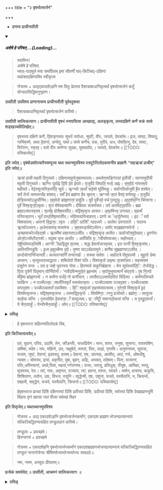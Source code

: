 +++
title = "२ वृषभोत्सर्जनं"

+++

- प्रणम्य प्राचीनावीती 

<div class="js_include" includetitle="false" newlevelforh1="5" unfilled url="/vedAH_yajuH/taittirIyam/sUtram/ApastambaH/gRhyam/paddhatiH/shrIvaiShNavaH/mantrAdi/asheShe_pariShat_svIkRtya.md">
<details open><summary><h5>अशेषे हे परिषत् ...{Loading}...</h5></summary>

> स्वामिनः!  
अशेषे हे परिषत्  
भवत्-पादमूले मया समर्पिताम् इमां सौवर्णीं यत्-किञ्चिद्-दक्षिणां  
यथोक्तदक्षिणामिव स्वीकृत्य  

</details>
</div>  

 > गोत्रस्य + अद्यएकादशेऽहनि मम पितुः प्रेतस्य पैशाचाबाधानिवृत्यर्थं वृषभोत्सर्जनं कर्तुं योग्यतासिद्धिमनुगृहाण। 
 
 उपवीती उपविश्य प्राणानायम्य प्राचीनावीती पूर्ववदुक्त्वा 
 
 > पैशाचाबाधानिवृत्यर्थं वृषभोत्सर्जनं करिष्ये। 
 
 उपवीती सात्विकत्यागः। प्राचीनावीती वृषभं स्नापयित्वा आच्छाद्य, अलङ्कृत्य, तस्यदक्षिणे कर्णे चक्रं सव्ये शङ्खञ्चविलिखेत्॥

> वृषभस्य दक्षिणे कर्णे, पि॒शङ्गरूपः सुभरॅः वयोधाः, श्रुष्टी, वीरः, जायते, देवकॉमः। प्र॒ज, त्वष्ठा, विष्यतु, नाभि॑म॒स्मे, अथा दे॒वाना॑, अप्येतु, पाथॅः॥ सव्ये कर्णेच, तन्नः, तुरीपं, अध, पोषयि॒त्नु, देव, त्वष्टः, विरॅराणः, स्य॒स्व॒। यतो वीरः कर्मण्यः सुदक्षः, युक्तग्रॉवा,। जायते, देवकॉमः॥ 
[[TODO: परिष्कार्यम्]]

इति जपेत्। वृषंषोडशोपचारैस्सम्पूज्य यथा स्थानमुपविश्य पत्रपुटेतिलोदकमानीय ब्राह्मणैः "सहऋचां प्राचीम्" इति जपेत्॥ 

> ऋचां प्राची महती दिगुच्यते। दक्षिणामाहुर्यजुषामपाराम्। अथर्वणा॒मङ्गि॑रसां प्र॒तीची॑। साम्नामुदी॑ची मह॒ती दिगुच्यते। ऋग्भिः पु॑र्वाह्ने दि॒वि दे॒व ई॑यते। य॒जुर्वेदे ति॑ष्ठति॒ मध्ये॒ अह्नः। स॒म॒वे॒दे ना॑स्तम॒ये महीयते। वेदे॒रशून्यस्त्रि॒भरे॑ति॒ सूर्यः। ऋ॒ग्भ्यो जा॒ताँ सर्व॒शो मूर्तिमाहुः। सर्वागतिर्याजुषी है॒व शश्वेत्। सर्वं तेजॅः सामरूप्यँह शश्वत्। सर्वँ हेदं ब्रह्म॑णा हैव सृष्टम्। ऋग्भ्यो जा॒तं वैश्यं॒ वर्णमाहुः। य॒जुर्वेदं क्षेत्रि॒यस्यॉऽऽहुर्योनि॑म्। स॒म॒वेदो ब्रा॑ह्म॒णानां॒ प्रसू॑तिः। पूर्वे पूर्वे॑भ्यो॒ वचॅ ए॒तदूचुः। आ॒द॒र्शम॒ग्निं चि॑न्वानाः। पूर्वे विश्व॒सृजो॒ऽमृताः। श॒तं वॅर्षसहस्राणि। दीक्षिताः सत्रमॉसत। तपॅ आसीद्गृहपॅतिः। ब्रह्म ब्रह्माऽभ॑वत्स्व॒यम्। स॒त्यँह॒ होतैष॒मासी॑त्। यद्वि॑श्व॒सृज आसत। अ॒मृतॅमेभ्य॒ उगायत्। स॒हस्रँ परिवत्स॒रान्। भूतँ प्रस्तो॒तैषा॒मासी॑त्। भवि॒ष्यत्प्रतिचाहरत्। प्राणो अॅध्व॒र्युरॅभवत् । इद ँ सर्व सिषसताम्। अपानो वि॒द्वाना॒ावृतः । प्रति॒िप्राति॑िष्ठदध्वरे । आर्तवा उपगातारॅः । सदस्य ऋ॒तवॊऽभवन्। अ॒र्धमासाश्च॒ मासा॑श्च । च॒म॒साध्व॒र्य॑वोऽभॅवन्। अशॅर् सद्ब्रह्मणस्तेजॅः । अ॒च्छावाकोऽभॅव॒द्यशॅः। ऋ॒तमै॑षां प्रशा॒स्ताऽऽसी॑त् । यद्वि॑श्व॒सृज॒ आसॆत। ऊर्ग्राजॉन॒मुदॆवहत्। ध्रुवगोपः ओजो॒ऽभ्यॅष्टौद्गाशॅः। यद्वश्व सृज आसँत । अपॅचितिः प॒ोत्रीयॉमयजत्। सहॊभवत्। ने॒ष्ट्रीयॉमयज॒त्विषि॑। आग्नी॑ीघ्राद्विदूष स॒त्यम् । श्रद्धा हैवायॅजत्स्व॒यम् । इरा पत्नी॑ वि॒श्व॒सृजा॑म्। आतिरपिनडुविः । इ॒ध्म ह॒क्षुच्चैम्य उ॒ग्रे। तृ॒ष्णा चाऽऽवॅहतामुभे। बार्गेषा सुब्रह्मण्याऽऽसीत् । छन्दोयोगान्वॅिजानती। कल्पतन्त्राणिँ तन्वानाहॅः । सस्था सर्वशः । अहोरात्रे पॅशुपाल्यौ । मुहूर्ताः प्रेष्य अभवन् । मृत्युस्तदभवद्धाता। शमितोग्रो विशां पतिः। विश्वसृजॅः प्रथ॒माः स॒त्रमॉसत। सहस्रंसमं प्रसुतेन यन्तः । तत ह जज्ञे भुवनस्य गोपाः। हिरण्मयॅः शकुनिर्ब्रह्मना । येन सूर्यस्तपॅति॒ि तेजॅसेद्धः। पि॒ता पुत्रेणॆं पितृमान् योनिँयोनौ। ‘नार्वेदविन्मनु॒ते॒तं ब्र॒हन्त॑म् । स॒र्वानु॒भुमात्मानँ संपरा॒ये। ए॒ष नि॒त्यो मॅहि॒मा ब्रा॑ह्म॒णस्ये॑ । न कर्म॑णा वर्ध॑ते॒ नो कर्नीयान् । तस्यैवाऽऽत्मापॅदवित्तं विदित्वा । कर्म॑णालिप्यते पापॅकेन । न पञ्चँपञ्चा॒ाशलॅस्त्रिवृतँ स्ससंवत्स॒राः । पञ्चॅपञ्चाशः पञ्चद॒शाः। पञ्चँपञ्चाशः सप्तद॒शाः। पञ्चँपञ्चाशतँ एकविशाः । वि॒िश्व॒सृजॉ स॒हस्र॑संवत्सरम्। ए॒तेन॒वै वि॑श्व॒सृजॅ इ॒दं विश्वॅमसृजन्त। यद्विश्व॒मसृजन्त । तस्मा॑द्विव॒सृजॅः । विश्वे॑मेना॒ाननु॒ प्रजॉयते। ब्रह्म॑ण॒ः सायुज्य सलो॒क यन्ति । ए॒तासो॑मे॒व दे॒वता॑ना॒ाँ सायुज्यम्। स॒ार्ष्टिॉु समानलो॒कता॑ यन्ति । य ए॒तदु॒प॒यन्तँ। ये चैन॒त्प्राहुँः। येभ्यॅश्चैन॒त्प्राहुँः। ओम्॥
[[TODO: परिष्कार्यम्]] 

<details><summary>तमिऴ्</summary>

## 2 விருஷ போத்ஸர்ஜனம்

ஒரு பில் தர்ப்ப பவித்ரம், அனுஜ்ஞை, ஸங்கல்ப்பம். காளைக் கன்றைக் குளிப்பாட்டி, அலங்கரித்து வலது காதின் உட் புறத்தில் சக்கரத்தையும் இடது காதின் உட் புறத்தில் சங்கையும் மஞ்சள் பொடியினாலோ, சந்தனத்தினாலோ எழுத வேண்டும். "பிசங்கரூப:" என்கிற மந்திரத்தை வலது காதிலும், "தந்நஸ் துரீபம்" என்கிற மந்திரத்தை இடது காதிலும் சொல்ல வேண்டும்.

81
விருஷப ராஜம் த்யாயாமி என்பதாக ஆரம்பித்து ஷோடசோபசாரங்களைச் செய்ய வேண்டும். யதா ஸ்தானத்தில் உட்கார்ந்து ஒரு தொன்னையில் ஜலம் எடுத்து, அதில் எள், ஹிரண்யம் இவைகளைச் சேர்த்து பிராம்மணர்களைக் கொண்டு '"ரிசாம்ப்ராசீ" என்கிற அனுவாகத்தை ஜபிக்க வேண்டும். ஜபித்த ஜலத்தை எடுத்துக் கொண்டு காளை இருக்குமிடம் சென்று, "ஹே விருஷபராஜ ஸஹிரண்ய திலோதகம் பிப" என்பதாகக் கொஞ்சம் ஜலத்தை பருகச் செய்ய வேண்டும். "ஏதம் யுவாநம்" என்கிற அனுவாகத்தினால் அந்தக் காளையை அனுமந்த்ரணம் செய்து, ஹே விருஷப ராஜ, ப்ராச்யாம் திசி, தக்ஷிணஸ்யாம் திசி, ப்ரதீச்யாம் திசி, உதீச்யாம் திசி, ஸர்வஸ்யாம் திசி, தேவ ப்ராம்மண பூமிம்
விஹாய, த்ருணம் காத்வா, ஜலம்பீத்வா யதேச்சம் விஹர என்பதாக அவிழ்த்து விட்டு விட வேண்டும். விருஷபோத்ஸர்ஜன கர்மாங்கமாக ஏகாதச ப்ராம்மண போஜன ப்ரத்யாம்னாயமாக அரிசி, ஹிரண்யம் இவைகளைத் தத்தம் செய்து பிராம்மணர்களுக்கு

ஸமர்ப்பிக்க வேண்டும். ஆசமனம்.

## 3 ஆத்யமாஸிகம்

ஆசமனம், ப்ராசீநாவீதம், அனுஜ்ஞை. அசேஷே ஸ்வீகிருத்ய கோத்ரஸ்ய + அத்ய ஏகாதசேஹநி ஆத்ய மாஸிக மஹைகோத்திஷ்ட ச்ராத்தம் அக்நௌ கர்த்தும் ... உபவீதம் +

83

ப்ரணாயாமம். ப்ராசீநாவீதம் ப்ரீத்யர்த்தம். கோத்ரஸ்ய + ஏகாதசேஹநி ஆத்ய மாஸிக மஹைகோத்திஷ்ட ச்ராத்தம் அக்நௌ கரிஷ்யே. உபவீதம். ஸாத்விகத்யாகம். இந்த ச்ராத்தத்தில் அக்நிதான் பிராம்மண ஸ்தானம். அதாவது அக்நியில் சேர்க்கக் கூடியவைகளை ஆஸனார்த்த தர்ப்பம் முதலியவைகளை அக்நியில் சேர்த்து விடலாம். ஜலம் முதலானவைகளை ஸமர்ப்பிக்கும் போது அக்நியில் சேர்க்காமல் பக்கத்தில் ஒரு தொன்னையை வைத்து அதில் சேர்க்க வேண்டும். எள்ளை எடுத்துக் கொண்டு கோத்ராய சர்மணே, பித்ரே, ப்ரேதாய நம: என்பதாக வரணம்.

அப: ப்ரதாய - பிது: ப்ரேதஸ்ய இத மாஸநம். புநரப: ப்ரதாய பித்ரு ப்ரேதார்த்தே பவதா க்ஷண: கர்த்தவ்ய: ப்ராப்நோது பவாந். பிது: ப்ரேதஸ்ய பாத்யஸ்தாநே இதமாஸநம் என்று ஒரு தர்ப்பத்தை அக்நியிலேயே சேர்த்து, இதமர்ச்சனம் இமே

</details>

> हे वृषभराज सहिरण्यतिलोदकं पिब, 

इति किञ्चित्पाययेत्॥ 

> एतं, युवानं, परिवः, ददामि, तेन, क्रीडन्तीः, चरतप्रियेण। मानः, शाप्त, जनुषा, सुभागाः, रायस्पोषेण, समिषा, मदेम। नमः, महिम्ने, उत, जक्षुषेते, मरुतां, पितः, तदहं, गृणामि। अनुमन्यस्व, सुयजा, यजाम, जुष्टं, देवानां, इदमस्तु, हव्यम्॥ देवानां, एषः, उपनाहः, आसीत्, अपां, गर्भः, ओषधीषु, न्यक्तः। सोमस्य, द्रप्सं, अवृणीत, पूषा, बृहन्, अद्रिः, अभवत्, तदेषाम्। पिता, वत्सानां, पतिः,अघ्नियानां, अथो,पिता, महतां,गर्गराणाम्। वत्सः, जरायु, प्रतिधुक्, पीयूषः, आमिक्षा, मस्तु, घृतमस्य, रेतः। त्वां, गावः, अवृणत, राज्याय, त्वां, हवन्त, मरुतः, स्वर्काः। वर्ष्मन्, क्षत्रस्य, ककुभि, शिश्रियाणः, ततोन, उग्रः, विभज, वसूनि। व्यृद्धेनवै, एषः, पशुना, यजते, यस्यैतानि, न, क्रियन्ते, एषहत्वै, समृद्धेन, यजये, यस्यैतानि, क्रियन्ते॥
[[TODO: परिष्कार्यम्]]

> हेवृषभराज प्राच्यां दिशि दक्षिणस्यां दिशि प्रतीच्यां दिशि, उदीच्यां दिशि, सर्वस्यां दिशि देवब्राह्मणभूमिं विहाय तृणं खात्वा जलं पीत्वा यथेच्छं विहर 

इति विसृजेत्॥ यथास्थानमुपविश्य 

> गोत्रस्य + अद्य एकादशेऽहनि वृषभोत्सर्जनकर्मांगं, एकादश ब्राह्मण भोजनप्रत्याम्नायं यत्किञ्चिद्धिरण्यसहित तण्डुलदानं करिष्ये। 

> तण्डुलाः + प्रयच्छमे।  
हिरण्यगर्भ + प्रयच्छमे 

> गोत्रस्य + एकादशेहनि वृषभोत्सर्जनकर्मांगं एकादशब्राह्मणभोजनप्रत्याम्नायं यत्किञ्चिद्धिरण्यसहितं तण्डुलं नानागोत्रेभ्यः श्रीवैष्णवेभ्यस्तेभ्यस्तेभ्यः सम्प्रददे॥ 
>
> नमः, नमम, अच्युतः प्रीयताम्॥ 

प्रत्येकं समर्पयेत् ॥ उपवीती, आचमनं सात्विकत्यागः ॥

<details><summary>तमिऴ्</summary>

திலா:, ஸகலாராதநை: ஸ்வர்ச்சிதம், பித: ப்ரேத ஸ்வாகதம், இதந்தே பாத்யம் என்பதாக ஒரு உத்தரணி ஜலத்தை ஸமர்ப்பிக்க வேண்டும். ஆசமனம் ஸமர்ப்பித்து பித: ப்ரேத அந்த: சுத்யர்த்தம் அயம் தே க்ருஸர: என்பதாக எள் கலந்த வெல்லத்தை ஸமர்ப்பித்து, "ஆஸ்ய சுத்யர்த்தம் இதம் தே தாம்பூலம்" என்பதாகத் தாம்பூலத்தையும் சரீர சுத்யர்த்தம் "இதம் தே அப்யஞ்ஜனம்' என்பதாக அக்நியை ஜ்வலிப்பித்து அதில் எண்ணையை சேர்க்க வேண்டும். அக்நி ப்ரதிஷ்டாதி தெற்குப் பக்கத்தில் பாத்திர ஸாதனம். ஒரு தர்ப்பத்தில் ஆயாமத பவித்ரம். தர்வீ ஸம்ஸ்காராந்தம் செய்ய வேண்டும். பாத்ர தர்ப்பத்திற்குக் கீழண்டையில் ஆவாஹனத்திற்கான தர்ப்ப ஸாதன ஸ்தானம். அதற்குக் கீழண்டையில் அர்க்ய ஸ்தானம்.

</details>